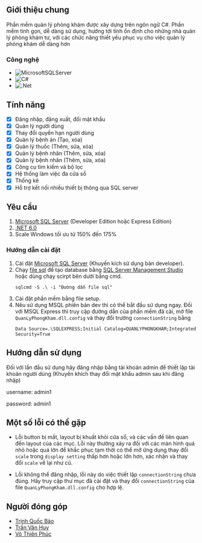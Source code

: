 <!-- ABOUT THE PROJECT -->
## Giới thiệu chung

Phần mềm quản lý phòng khám được xây dựng trên ngôn ngữ C#. Phần mềm tinh gọn, dễ dàng sử dụng, hướng tới tính ổn định cho những nhà quản lý phòng khám tư, với các chức năng thiết yếu phục vụ cho việc quản lý phòng khám dễ dàng hơn

### Công nghệ

* ![MicrosoftSQLServer](https://img.shields.io/badge/Microsoft%20SQL%20Server-CC2927?style=for-the-badge&logo=microsoft%20sql%20server&logoColor=white)
* ![C#](https://img.shields.io/badge/c%23-%23239120.svg?style=for-the-badge&logo=c-sharp&logoColor=white)
* ![.Net](https://img.shields.io/badge/.NET-5C2D91?style=for-the-badge&logo=.net&logoColor=white)

<!-- FEATURE -->
## Tính năng

- [x] Đăng nhập, đăng xuất, đổi mật khẩu
- [x] Quản lý người dùng
- [x] Thay đổi quyền hạn người dùng
- [x] Quản lý bệnh án (Tạo, xóa)
- [x] Quản lý thuốc (Thêm, sửa, xóa)
- [x] Quản lý bệnh nhân (Thêm, sửa, xóa)
- [x] Quản lý bệnh nhân (Thêm, sửa, xóa)
- [x] Công cụ tìm kiếm và bộ lọc
- [x] Hệ thống làm việc đa cửa sổ
- [x] Thống kê
- [x] Hỗ trợ kết nối nhiều thiết bị thông qua SQL server

<!-- GETTING STARTED -->
## Yêu cầu

1. [Microsoft SQL Server](https://www.microsoft.com/en-us/sql-server/sql-server-downloads) (Developer Edition hoặc Express Edition)
2. [.NET 6.0](https://dotnet.microsoft.com/en-us/download/dotnet/6.0)
3. Scale Windows tối ưu từ 150% đến 175%

### Hướng dẫn cài đặt

1. Cài đặt [Microsoft SQL Server](https://www.microsoft.com/en-us/sql-server/sql-server-downloads) (Khuyến kích sử dụng bản developer).
2. Chạy [file sql](https://github.com/tqb2512/QuanLyPhongKham/blob/master/SQL%20Scripts/file.sql) để tạo database bằng [SQL Server Management Studio](https://learn.microsoft.com/en-us/sql/ssms/download-sql-server-management-studio-ssms?view=sql-server-ver16) hoặc dùng chạy scirpt bên dưới bằng cmd.
	```
	sqlcmd -S .\ -i "Đường dẫn file sql"
	```
3. Cài đặt phần mềm bằng file setup.
4. Nêu sử dụng MSQL phiên bản dev thì có thể bắt đầu sử dụng ngay. Đối với MSQL Express thì truy cập đường dẫn của phần mềm đã cài, mở file `QuanLyPhongKham.dll.config` và thay đổi trường `connectionString` bằng
	```
	Data Source=.\SQLEXPRESS;Initial Catalog=QUANLYPHONGKHAM;Integrated Security=True
	```

<!-- USAGE EXAMPLES -->
## Hướng dẫn sử dụng

Đối với lần đầu sử dụng hãy đăng nhập bằng tài khoản admin để thiết lập tài khoản người dùng (Khuyến khích thay đổi mật khẩu admin sau khi đăng nhập)

username: admin1

password: admin1

## Một số lỗi có thể gặp

* Lỗi button bị mất, layout bị khuất khỏi cửa sổ, và các vấn đề liên quan đến layout của các mục. Lỗi này thường xảy ra đối với các màn hình quá nhỏ hoặc quá lớn để khắc phục tạm thời có thể mở ứng dụng thay đổi `scale` trong `display setting` thấp hơn hoặc lớn hơn, xác nhận và thay đổi `scale` về lại như cũ.

* Lỗi không thể đăng nhập, lỗi này do việc thiết lập `connectionString` chưa đúng. Hãy truy cập thư mục đã cài đặt và thay đổi `connectionString` của file `QuanLyPhongKham.dll.config` cho hợp lệ.

<!-- CONTRIBUTING -->
## Người đóng góp

* [Trịnh Quốc Bảo](https://github.com/tqb2512)
* [Trần Văn Huy](https://github.com/grvhuy)
* [Võ Thiên Phúc](https://github.com/tkj3nfuq)
